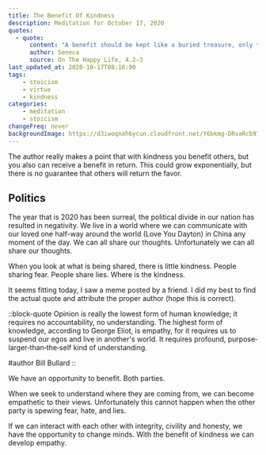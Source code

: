 ```yaml
---
title: The Benefit Of Kindness
description: Meditation for October 17, 2020
quotes: 
  - quote:
      content: "A benefit should be kept like a buried treasure, only to be dug up in necessity… Nature bids us to do well by all… Wherever there is a human being, we have an opportunity for kindness."
      author: Seneca
      source: On The Happy Life, 4.2–3
last_updated_at: 2020-10-17T08:16:00
tags:
    - stoicism
    - virtue
    - kindness
categories:
    - meditation
    - stoicism
changeFreq: never
backgroundImage: https://d3iwoqnah6ycun.cloudfront.net/Y6bkmg-DRvaRcb970KME-Q.jpg  
---
```


The author really makes a point that with kindness you benefit others, but you also can receive a benefit in return. 
This could grow exponentially, but there is no guarantee that others will return the favor.

## Politics

The year that is 2020 has been surreal, the political divide in our nation has resulted in negativity. We live in a 
world where we can communicate with our loved one half-way around the world (Love You Dayton) in China any moment of the 
day. We can all share our thoughts. Unfortunately we can all share our thoughts.

When you look at what is being shared, there is little kindness. People sharing fear. People share lies. Where is the 
kindness.

It seems fitting today, I saw a meme posted by a friend. I did my best to find the actual quote and attribute the proper 
author (hope this is correct).

::block-quote
Opinion is really the lowest form of human knowledge; it requires no accountability, no understanding. 
The highest form of knowledge, according to George Eliot, is empathy, for it requires us to suspend our egos and live in 
another's world. It requires profound, purpose‐larger‐than‐the‐self kind of understanding.

#author
Bill Bullard
::

We have an opportunity to benefit. Both parties. 

When we seek to understand where they are coming from, we can become 
empathetic to their views. Unfortunately this cannot happen when the other party is spewing fear, hate, and lies.

If we can interact with each other with integrity, civility and honesty, we have the opportunity to change minds. With
the benefit of kindness we can develop empathy. 
